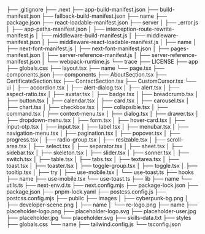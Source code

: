 ├── .gitignore
├── .next
    ├── app-build-manifest.json
    ├── build-manifest.json
    ├── fallback-build-manifest.json
    ├── name
    ├── package.json
    ├── react-loadable-manifest.json
    ├── server
    │   ├── _error.js
    │   ├── app-paths-manifest.json
    │   ├── interception-route-rewrite-manifest.js
    │   ├── middleware-build-manifest.js
    │   ├── middleware-manifest.json
    │   ├── middleware-react-loadable-manifest.js
    │   ├── name
    │   ├── next-font-manifest.js
    │   ├── next-font-manifest.json
    │   ├── pages-manifest.json
    │   ├── server-reference-manifest.js
    │   ├── server-reference-manifest.json
    │   └── webpack-runtime.js
    └── trace
├── LICENSE
├── app
    ├── globals.css
    ├── layout.tsx
    ├── name
    └── page.tsx
├── components.json
├── components
    ├── AboutSection.tsx
    ├── CertificateSection.tsx
    ├── ContactSection.tsx
    ├── CustomCursor.tsx
    └── ui
    │   ├── accordion.tsx
    │   ├── alert-dialog.tsx
    │   ├── alert.tsx
    │   ├── aspect-ratio.tsx
    │   ├── avatar.tsx
    │   ├── badge.tsx
    │   ├── breadcrumb.tsx
    │   ├── button.tsx
    │   ├── calendar.tsx
    │   ├── card.tsx
    │   ├── carousel.tsx
    │   ├── chart.tsx
    │   ├── checkbox.tsx
    │   ├── collapsible.tsx
    │   ├── command.tsx
    │   ├── context-menu.tsx
    │   ├── dialog.tsx
    │   ├── drawer.tsx
    │   ├── dropdown-menu.tsx
    │   ├── form.tsx
    │   ├── hover-card.tsx
    │   ├── input-otp.tsx
    │   ├── input.tsx
    │   ├── label.tsx
    │   ├── menubar.tsx
    │   ├── navigation-menu.tsx
    │   ├── pagination.tsx
    │   ├── popover.tsx
    │   ├── progress.tsx
    │   ├── radio-group.tsx
    │   ├── resizable.tsx
    │   ├── scroll-area.tsx
    │   ├── select.tsx
    │   ├── separator.tsx
    │   ├── sheet.tsx
    │   ├── sidebar.tsx
    │   ├── skeleton.tsx
    │   ├── slider.tsx
    │   ├── sonner.tsx
    │   ├── switch.tsx
    │   ├── table.tsx
    │   ├── tabs.tsx
    │   ├── textarea.tsx
    │   ├── toast.tsx
    │   ├── toaster.tsx
    │   ├── toggle-group.tsx
    │   ├── toggle.tsx
    │   ├── tooltip.tsx
    │   ├── try
    │   ├── use-mobile.tsx
    │   └── use-toast.ts
├── hooks
    ├── name
    ├── use-mobile.tsx
    └── use-toast.ts
├── lib
    ├── name
    └── utils.ts
├── next-env.d.ts
├── next.config.mjs
├── package-lock.json
├── package.json
├── pnpm-lock.yaml
├── postcss.config.js
├── postcss.config.mjs
├── public
    ├── images
    │   ├── cyberpunk-bg.png
    │   ├── developer-scene.png
    │   ├── name
    │   └── rc-logo.png
    ├── name
    ├── placeholder-logo.png
    ├── placeholder-logo.svg
    ├── placeholder-user.jpg
    ├── placeholder.jpg
    └── placeholder.svg
├── skills-data.txt
├── styles
    ├── globals.css
    └── name
├── tailwind.config.js
└── tsconfig.json

